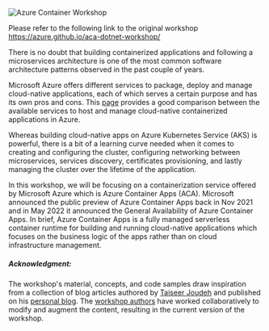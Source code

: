 
![Azure Container Workshop](docs/assets/images/00-workshop-intro/azure-container-apps-image.png) 

Please refer to the following link to the original workshop
https://azure.github.io/aca-dotnet-workshop/

There is no doubt that building containerized applications and following a microservices architecture is one of the most common software architecture patterns observed in the past couple of years.

Microsoft Azure offers different services to package, deploy and manage cloud-native applications, each of which serves a certain purpose and has its own pros and cons. This [page](https://learn.microsoft.com/en-us/azure/container-apps/compare-options) provides a good comparison between the available services to host and manage cloud-native containerized applications in Azure. 

Whereas building cloud-native apps on Azure Kubernetes Service (AKS) is powerful,  there is a bit of a learning curve needed when it comes to creating and configuring the cluster, configuring networking between microservices, services discovery, certificates provisioning, and lastly managing the cluster over the lifetime of the application.

In this workshop, we will be focusing on a containerization service offered by Microsoft Azure which is Azure Container Apps (ACA). Microsoft announced the public preview of Azure Container Apps back in Nov 2021 and in May 2022 it announced the General Availability of Azure Container Apps. In brief, Azure Container Apps is a fully managed serverless container runtime for building and running cloud-native applications which focuses on the business logic of the apps rather than on cloud infrastructure management.

##### Acknowledgment:
The workshop's material, concepts, and code samples draw inspiration from a collection of blog articles authored by [Taiseer Joudeh](https://github.com/tjoudeh) and published on his [personal blog](https://bitoftech.net). The [workshop authors](https://azure.github.io/aca-dotnet-workshop/aca/11-about-the-authors/) have worked collaboratively to modify and augment the content, resulting in the current version of the workshop.